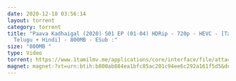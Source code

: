 ```yaml
---
date: 2020-12-18 03:56:14
layout: torrent
category: torrent
title: "Paava Kadhaigal (2020) S01 EP (01-04) HDRip - 720p - HEVC - [Tamil +
  Telugu + Hindi] - 800MB - ESub :"
size: "800MB "
type: Video
torrent: https://www.1tamilmv.me/applications/core/interface/file/attachment.php?id=70314
magnet: magnet:?xt=urn:btih:b800ab884ea1bfc85ac201c94ee6c292a161f5d5&dn=www.1TamilMV.me%20-%20Paava%20Kadhaigal%20(2020)%20S01%20EP%20(01-04)%20HDRip%20-%20720p%20-%20HEVC%20-%20%5bTam%20%2b%20Tel%20%2b%20Hin%5d%20-%20800MB&tr=udp%3a%2f%2fp4p.arenabg.com%3a1337%2fannounce&tr=http%3a%2f%2fpow7.com%3a80%2fannounce&tr=udp%3a%2f%2ftracker.tiny-vps.com%3a6969%2fannounce&tr=http%3a%2f%2ftracker2.itzmx.com%3a6961%2fannounce&tr=udp%3a%2f%2f151.80.120.114%3a2710%2fannounce&tr=udp%3a%2f%2f9.rarbg.com%3a2790%2fannounce&tr=udp%3a%2f%2f9.rarbg.to%3a2740%2fannounce&tr=udp%3a%2f%2fopen.stealth.si%3a80%2fannounce&tr=udp%3a%2f%2ftracker.leechers-paradise.org%3a6969%2fannounce&tr=udp%3a%2f%2ftracker.opentrackr.org%3a1337%2fannounce&tr=http%3a%2f%2ft.nyaatracker.com%3a80%2fannounce
---
```

